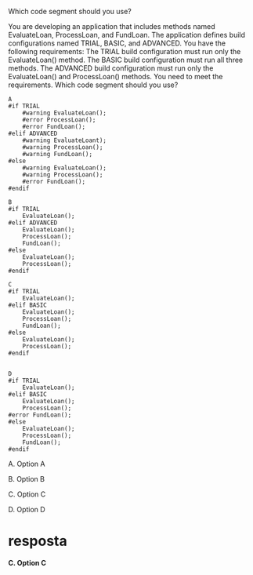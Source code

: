 ﻿Which code segment should you use?

You are developing an application that includes methods named EvaluateLoan,
ProcessLoan, and FundLoan. The application defines build configurations named TRIAL,
BASIC, and ADVANCED.
You have the following requirements:
The TRIAL build configuration must run only the EvaluateLoan() method.
The BASIC build configuration must run all three methods.
The ADVANCED build configuration must run only the EvaluateLoan() and ProcessLoan() methods.
You need to meet the requirements. Which code segment should you use?

```
A
#if TRIAL
    #warning EvaluateLoan();
    #error ProcessLoan();
    #error FundLoan();
#elif ADVANCED
    #warning EvaluateLoant);
    #warning ProcessLoan();
    #warning FundLoan();
#else
    #warning EvaluateLoan();
    #warning ProcessLoan();
    #error FundLoan();
#endif

B
#if TRIAL
    EvaluateLoan();
#elif ADVANCED
    EvaluateLoan();
    ProcessLoan();
    FundLoan();
#else
    EvaluateLoan();
    ProcessLoan();
#endif

C
#if TRIAL
    EvaluateLoan();
#elif BASIC
    EvaluateLoan();
    ProcessLoan();
    FundLoan();
#else
    EvaluateLoan();
    ProcessLoan();
#endif


D
#if TRIAL
    EvaluateLoan();
#elif BASIC
    EvaluateLoan();
    ProcessLoan();
#error FundLoan();
#else
    EvaluateLoan();
    ProcessLoan();
    FundLoan();
#endif
```

A.
Option A

B.
Option B

C.
Option C

D.
Option D

# resposta 
**C.
Option C**